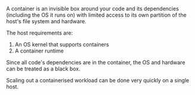 A container is an invisible box around your code and its dependencies (including the OS it runs on) with limited access to its own partition of the host's file system and hardware.

The host requirements are:
1. An OS kernel that supports containers
1. A container runtime

Since all code's dependencies are in the container, the OS and hardware can be treated as a black box.

Scaling out a containerised workload can be done very quickly on a single host.
